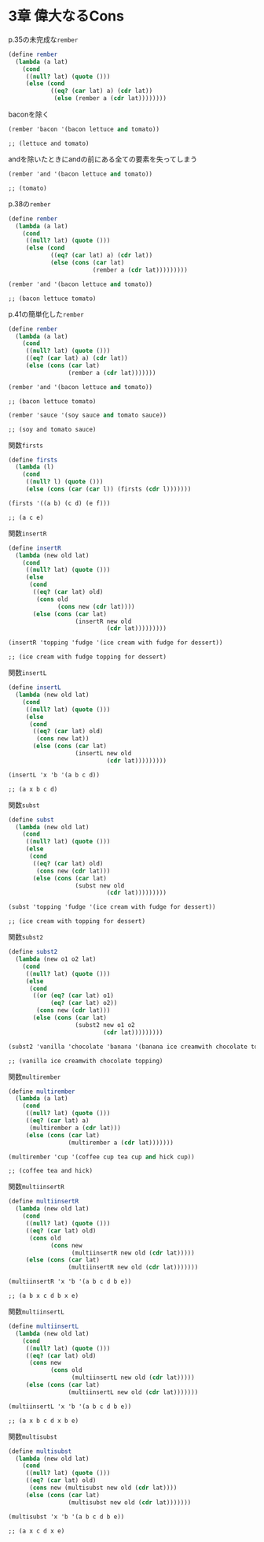
# 3章 偉大なるCons

p.35の未完成な`rember`

``` scm
(define rember
  (lambda (a lat)
    (cond
     ((null? lat) (quote ()))
     (else (cond
            ((eq? (car lat) a) (cdr lat))
             (else (rember a (cdr lat))))))))
```

baconを除く

``` scm
(rember 'bacon '(bacon lettuce and tomato))
```

    ;; (lettuce and tomato)

andを除いたときにandの前にある全ての要素を失ってしまう

``` scm
(rember 'and '(bacon lettuce and tomato))
```

    ;; (tomato)

p.38の`rember`

``` scm
(define rember
  (lambda (a lat)
    (cond
     ((null? lat) (quote ()))
     (else (cond
            ((eq? (car lat) a) (cdr lat))
            (else (cons (car lat)
                        (rember a (cdr lat)))))))))
```

``` scm
(rember 'and '(bacon lettuce and tomato))
```

    ;; (bacon lettuce tomato)

p.41の簡単化した`rember`

``` scm
(define rember
  (lambda (a lat)
    (cond
     ((null? lat) (quote ()))
     ((eq? (car lat) a) (cdr lat))
     (else (cons (car lat)
                 (rember a (cdr lat)))))))
```

``` scm
(rember 'and '(bacon lettuce and tomato))
```

    ;; (bacon lettuce tomato)

``` scm
(rember 'sauce '(soy sauce and tomato sauce))
```

    ;; (soy and tomato sauce)

関数`firsts`

``` scm
(define firsts
  (lambda (l)
    (cond
     ((null? l) (quote ()))
     (else (cons (car (car l)) (firsts (cdr l)))))))
```

``` scm
(firsts '((a b) (c d) (e f)))
```

    ;; (a c e)

関数`insertR`

``` scm
(define insertR
  (lambda (new old lat)
    (cond
     ((null? lat) (quote ()))
     (else
      (cond
       ((eq? (car lat) old)
        (cons old
              (cons new (cdr lat))))
       (else (cons (car lat)
                   (insertR new old
                            (cdr lat)))))))))
```

``` scm
(insertR 'topping 'fudge '(ice cream with fudge for dessert))
```

    ;; (ice cream with fudge topping for dessert)

関数`insertL`

``` scm
(define insertL
  (lambda (new old lat)
    (cond
     ((null? lat) (quote ()))
     (else
      (cond
       ((eq? (car lat) old)
        (cons new lat))
       (else (cons (car lat)
                   (insertL new old
                            (cdr lat)))))))))
```

``` scm
(insertL 'x 'b '(a b c d))
```

    ;; (a x b c d)

関数`subst`

``` scm
(define subst
  (lambda (new old lat)
    (cond
     ((null? lat) (quote ()))
     (else
      (cond
       ((eq? (car lat) old)
        (cons new (cdr lat)))
       (else (cons (car lat)
                   (subst new old
                            (cdr lat)))))))))
```

``` scm
(subst 'topping 'fudge '(ice cream with fudge for dessert))
```

    ;; (ice cream with topping for dessert)

関数`subst2`

``` scm
(define subst2
  (lambda (new o1 o2 lat)
    (cond
     ((null? lat) (quote ()))
     (else
      (cond
       ((or (eq? (car lat) o1)
            (eq? (car lat) o2))
        (cons new (cdr lat)))
       (else (cons (car lat)
                   (subst2 new o1 o2
                           (cdr lat)))))))))
```

``` scm
(subst2 'vanilla 'chocolate 'banana '(banana ice creamwith chocolate topping))
```

    ;; (vanilla ice creamwith chocolate topping)

関数`multirember`

``` scm
(define multirember
  (lambda (a lat)
    (cond
     ((null? lat) (quote ()))
     ((eq? (car lat) a)
      (multirember a (cdr lat)))
     (else (cons (car lat)
                 (multirember a (cdr lat)))))))
```

``` scm
(multirember 'cup '(coffee cup tea cup and hick cup))
```

    ;; (coffee tea and hick)

関数`multiinsertR`

``` scm
(define multiinsertR
  (lambda (new old lat)
    (cond
     ((null? lat) (quote ()))
     ((eq? (car lat) old)
      (cons old
            (cons new
                  (multiinsertR new old (cdr lat)))))
     (else (cons (car lat)
                 (multiinsertR new old (cdr lat)))))))
```

``` scm
(multiinsertR 'x 'b '(a b c d b e))
```

    ;; (a b x c d b x e)

関数`multiinsertL`

``` scm
(define multiinsertL
  (lambda (new old lat)
    (cond
     ((null? lat) (quote ()))
     ((eq? (car lat) old)
      (cons new
            (cons old
                  (multiinsertL new old (cdr lat)))))
     (else (cons (car lat)
                 (multiinsertL new old (cdr lat)))))))
```

``` scm
(multiinsertL 'x 'b '(a b c d b e))
```

    ;; (a x b c d x b e)

関数`multisubst`

``` scm
(define multisubst
  (lambda (new old lat)
    (cond
     ((null? lat) (quote ()))
     ((eq? (car lat) old)
      (cons new (multisubst new old (cdr lat))))
     (else (cons (car lat)
                 (multisubst new old (cdr lat)))))))
```

``` scm
(multisubst 'x 'b '(a b c d b e))
```

    ;; (a x c d x e)
